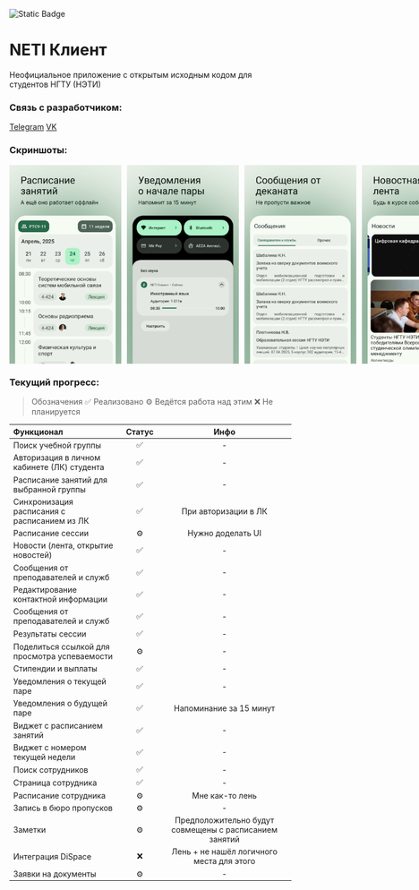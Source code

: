 ![Static Badge](https://img.shields.io/badge/%20-%20Google%20Play%20-%20%233b394d?style=for-the-badge&logo=google-play)

# NETI Клиент
Неофициальное приложение с открытым исходным кодом для студентов НГТУ (НЭТИ)

### Связь с разработчиком:
[Telegram](https://t.me/nstumobile_dev) 
[VK](https://vk.com/neticient)

### Скриншоты:
<div style="display: flex; gap: 10px;">
  <img src="art/screen2.png" alt="Скриншот 2" width="200" />
  <img src="art/screen3.png" alt="Скриншот 3" width="200" />
  <img src="art/screen4.png" alt="Скриншот 1" width="200" />
  <img src="art/screen5.png" alt="Скриншот 2" width="200" />
  <img src="art/screen6.png" alt="Скриншот 3" width="200" />
  <img src="art/screen7.png" alt="Скриншот 1" width="200" />
  <img src="art/screen8.png" alt="Скриншот 2" width="200" />
  <img src="art/screen9.png" alt="Скриншот 3" width="200" />
</div>


### Текущий прогресс:
> Обозначения
> ✅  Реализовано
> ⚙️ Ведётся работа над этим
> ❌ Не планируется

| Функционал    | Статус  | Инфо|
|:-----------|:------:|:----------:|
|Поиск учебной группы|✅| - |
|Авторизация в личном кабинете (ЛК) студента|✅| - |
|Расписание занятий для выбранной группы|✅| - |
|Синхронизация расписания с расписанием из ЛК|✅|При авторизации в ЛК|
|Расписание сессии|⚙️| Нужно доделать UI |
|Новости (лента, открытие новостей) |✅| - |
|Сообщения от преподавателей и служб |✅| - |
|Редактирование контактной информации|✅| - |
|Сообщения от преподавателей и служб |✅| - |
|Результаты сессии |✅| - |
|Поделиться ссылкой для просмотра успеваемости |⚙️| - |
|Стипендии и выплаты |✅| - |
|Уведомления о текущей паре |✅| - |
|Уведомления о будущей паре |✅| Напоминание за 15 минут |
|Виджет с расписанием занятий |✅| - |
|Виджет с номером текущей недели |✅| - |
|Поиск сотрудников |✅| - |
|Страница сотрудника |✅| - |
|Расписание сотрудника |⚙️| Мне как-то лень |
|Запись в бюро пропусков |⚙️| - |
|Заметки |⚙️| Предположительно будут совмещены с расписанием занятий |
|Интеграция DiSpace |❌| Лень + не нашёл логичного места для этого |
|Заявки на документы |⚙️| - |

